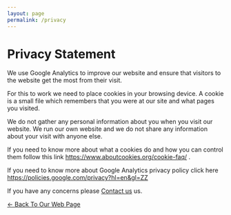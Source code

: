 ```yaml
---
layout: page
permalink: /privacy
---
```


# Privacy Statement

We use Google Analytics to improve our website and ensure that visitors to the website get the most from their visit.

For this to work we need to place cookies in your browsing device. A cookie is a small file which remembers that you were at our site and what pages you visited.

We do not gather any personal information about you when you visit our website. We run our own website and we do not share any information about your visit with anyone else.

If you need to know more about what a cookies do and how you can control them follow this link https://www.aboutcookies.org/cookie-faq/ .

If you need to know more about Google Analytics privacy policy click here https://policies.google.com/privacy?hl=en&gl=ZZ

If you have any concerns please [Contact us](../contact/) us.

[<- Back To Our Web Page](../.)
